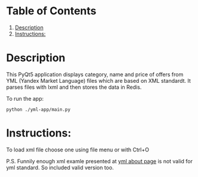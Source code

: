 
# Table of Contents

1.  [Description](#org2910068)
2.  [Instructions:](#org71b5720)



<a id="org2910068"></a>

# Description

This PyQt5 application displays category, name and price of offers from YML
(Yandex Market Language) files which are based on XML standardt. It parses files
with lxml and then stores the data in Redis.

To run the app:

    python ./yml-app/main.py


<a id="org71b5720"></a>

# Instructions:

To load xml file choose one using file menu or with Ctrl+O

P.S. Funnily enough xml examle presented at [yml about page](https://yandex.com/support/partnermarket/yml/about-yml.html) is not valid for yml
standard. So included valid version too.

